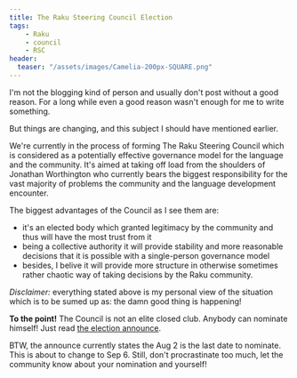 ```yaml
---
title: The Raku Steering Council Election
tags:
    - Raku
    - council
    - RSC
header:
  teaser: "/assets/images/Camelia-200px-SQUARE.png"
---
```

I'm not the blogging kind of person and usually don't post without a good
reason. For a long while even a good reason wasn't enough for me to write
something.
<!--more-->
But things are changing, and this subject I should have mentioned earlier.

We're currently in the process of forming The Raku Steering Council which is
considered as a potentially effective governance model for the language and the
community. It's aimed at taking off load from the shoulders of Jonathan
Worthington who currently bears the biggest responsibility for the vast majority
of problems the community and the language development encounter.

The biggest advantages of the Council as I see them are:

- it's an elected body which granted legitimacy by the community and thus will
  have the most trust from it
- being a collective authority it will provide stability and more reasonable
  decisions that it is possible with a single-person governance model
- besides, I belive it will provide more structure in otherwise sometimes rather
  chaotic way of taking decisions by the Raku community.
  
_Disclaimer:_ everything stated above is my personal view of the situation which
is to be sumed up as: the damn good thing is happening!

**To the point!** The Council is not an elite closed club. Anybody can nominate
himself! Just read [the election
announce](https://github.com/Raku/Raku-Steering-Council/blob/main/announcements/20200720.md).

BTW, the announce currently states the Aug 2 is the last date to nominate. This
is about to change to Sep 6. Still, don't procrastinate too much, let the
community know about your nomination and yourself!
